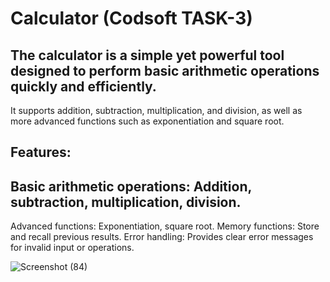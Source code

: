 # Calculator (Codsoft TASK-3)
## The calculator is a simple yet powerful tool designed to perform basic arithmetic operations quickly and efficiently.
It supports addition, subtraction, multiplication, and division, as well as more advanced functions such as exponentiation and square root.

## Features:
 ## Basic arithmetic operations: Addition, subtraction, multiplication, division.
Advanced functions: Exponentiation, square root.
Memory functions: Store and recall previous results.
Error handling: Provides clear error messages for invalid input or operations.

![Screenshot (84)](https://github.com/raoprashanth85/_calculator_/assets/163169359/db1ed688-474a-4ce3-88a2-34ea0c064415)
